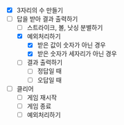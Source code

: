 - [x] 3자리의 수 만들기
- [ ] 답을 받아 결과 출력하기
  - [ ] 스트라이크, 볼, 낫싱 분별하기
  - [x] 예외처리하기
    - [x] 받은 값이 숫자가 아닌 경우
    - [x] 받은 숫자가 세자리가 아닌 경우
  - [ ] 결과 출력하기
    - [ ] 정답일 때
    - [ ] 오답일 때
- [ ] 클리어
  - [ ] 게임 재시작
  - [ ] 게임 종료
  - [ ] 예외처리하기
